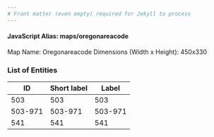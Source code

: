 ```yaml
---
# Front matter (even empty) required for Jekyll to process
---
```


#### JavaScript Alias: maps/oregonareacode

Map Name: Oregonareacode
Dimensions (Width x Height): 450x330





### List of Entities

ID | Short label | Label
---|---|---|
503|503|503
503-971|503-971|503-971
541|541|541

